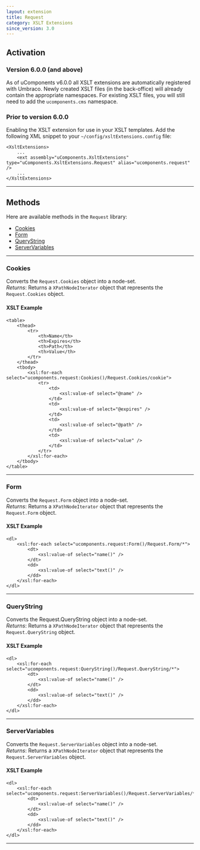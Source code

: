 ```yaml
---
layout: extension
title: Request
category: XSLT Extensions
since_version: 3.0
---
```


## Activation

### Version 6.0.0 (and above)
As of uComponents v6.0.0 all XSLT extensions are automatically registered with Umbraco. Newly created XSLT files (in the back-office) will already contain the appropriate namespaces.  For existing XSLT files, you will still need to add the `ucomponents.cms` namespace.

### Prior to version 6.0.0

Enabling the XSLT extension for use in your XSLT templates.
Add the following XML snippet to your `~/config/xsltExtensions.config` file:

	<XsltExtensions>
		...
		<ext assembly="uComponents.XsltExtensions" type="uComponents.XsltExtensions.Request" alias="ucomponents.request" />
		...
	</XsltExtensions>

*****

## Methods
Here are available methods in the ```Request``` library:

* [Cookies](#cookies)
* [Form](#form)
* [QueryString](#querystring)
* [ServerVariables](#servervariables)

*****

### Cookies
Converts the `Request.Cookies` object into a node-set.<br/>
_Returns_: Returns a `XPathNodeIterator` object that represents the `Request.Cookies` object.


#### XSLT Example

	<table>
		<thead>
			<tr>
				<th>Name</th>
				<th>Expires</th>
				<th>Path</th>
				<th>Value</th>
			</tr>
		</thead>
		<tbody>
			<xsl:for-each select="ucomponents.request:Cookies()/Request.Cookies/cookie">
				<tr>
					<td>
						<xsl:value-of select="@name" />
					</td>
					<td>
						<xsl:value-of select="@expires" />
					</td>
					<td>
						<xsl:value-of select="@path" />
					</td>
					<td>
						<xsl:value-of select="value" />
					</td>
				</tr>
			</xsl:for-each>
		</tbody>
	</table>

*****

### Form
Converts the `Request.Form` object into a node-set.<br/>
_Returns_: Returns a `XPathNodeIterator` object that represents the `Request.Form` object.


#### XSLT Example

	<dl>
		<xsl:for-each select="ucomponents.request:Form()/Request.Form/*">
			<dt>
				<xsl:value-of select="name()" />
			</dt>
			<dd>
				<xsl:value-of select="text()" />
			</dd>
		</xsl:for-each>
	</dl>

*****

### QueryString
Converts the Request.QueryString object into a node-set.<br/>
_Returns_: Returns a `XPathNodeIterator` object that represents the `Request.QueryString` object.


#### XSLT Example

	<dl>
		<xsl:for-each select="ucomponents.request:QueryString()/Request.QueryString/*">
			<dt>
				<xsl:value-of select="name()" />
			</dt>
			<dd>
				<xsl:value-of select="text()" />
			</dd>
		</xsl:for-each>
	</dl>

*****

### ServerVariables
Converts the `Request.ServerVariables` object into a node-set.<br/>
_Returns_: Returns a `XPathNodeIterator` object that represents the `Request.ServerVariables` object.


#### XSLT Example

	<dl>
		<xsl:for-each select="ucomponents.request:ServerVariables()/Request.ServerVariables/*">
			<dt>
				<xsl:value-of select="name()" />
			</dt>
			<dd>
				<xsl:value-of select="text()" />
			</dd>
		</xsl:for-each>
	</dl>

*****

